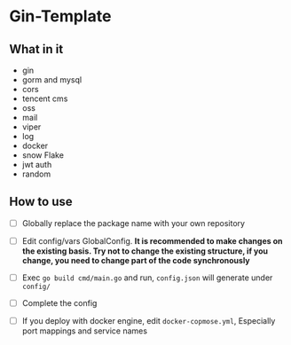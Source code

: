 # Gin-Template

## What in it
- gin
- gorm and mysql
- cors
- tencent cms
- oss
- mail
- viper
- log
- docker
- snow Flake
- jwt auth
- random

## How to use
- [ ] Globally replace the package name with your own repository
- [ ] Edit config/vars GlobalConfig. **It is recommended to make changes on the existing basis. Try not to change the existing structure, if you change, you need to change part of the code synchronously**
- [ ] Exec `go build cmd/main.go` and run, `config.json` will generate under `config/`
- [ ] Complete the config
- [ ] If you deploy with docker engine, edit `docker-copmose.yml`, Especially port mappings and service names

